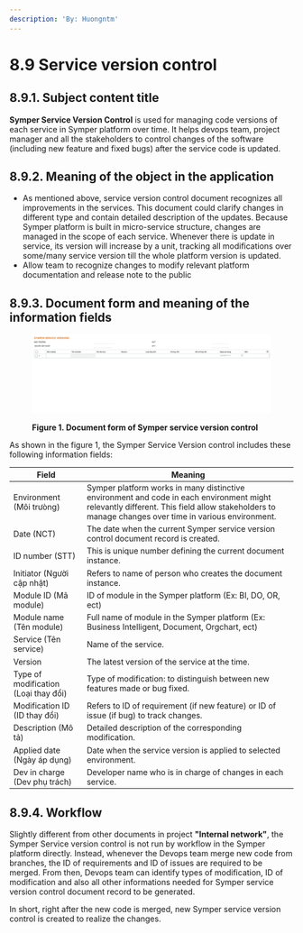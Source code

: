 ```yaml
---
description: 'By: Huongntm'
---
```


# 8.9 Service version control

## 8.9.1. Subject content title

**Symper Service Version Control** is used for managing code versions of each service in Symper platform over time. It helps devops team, project manager and all the stakeholders to control changes of the software (including new feature and fixed bugs) after the service code is updated.

## 8.9.2. Meaning of the object in the application

* As mentioned above, service version control document recognizes all improvements in the services. This document could clarify changes in different type and contain detailed description of the updates. Because Symper platform is built in micro-service structure, changes are managed in the scope of each service. Whenever there is update in service, its version will increase by a unit, tracking all modifications over some/many service version till the whole platform version is updated.
* Allow team to recognize changes to modify relevant platform documentation and release note to the public

## **8.9.3. Document form and meaning of the information fields**

<figure><img src="../../.gitbook/assets/image (65) (1).png" alt=""><figcaption><p><strong>Figure 1. Document form of Symper service version control</strong></p></figcaption></figure>

As shown in the figure 1, the Symper Service Version control includes these following information fields:

| Field                                | Meaning                                                                                                                                                                                          |
| ------------------------------------ | ------------------------------------------------------------------------------------------------------------------------------------------------------------------------------------------------ |
| Environment (Môi trưòng)             | Symper platform works in many distinctive environment and code in each environment might relevantly different. This field allow stakeholders to manage changes over time in various environment. |
| Date (NCT)                           | The date when the current Symper service version control document record is created.                                                                                                             |
| ID number (STT)                      | This is unique number defining the current document instance.                                                                                                                                    |
| Initiator (Người cập nhật)           | Refers to name of person who creates the document instance.                                                                                                                                      |
| Module ID (Mã module)                | ID of module in the Symper platform (Ex: BI, DO, OR, ect)                                                                                                                                        |
| Module name (Tên module)             | Full name of module in the Symper platform (Ex: Business Intelligent, Document, Orgchart, ect)                                                                                                   |
| Service (Tên service)                | Name of the service.                                                                                                                                                                             |
| Version                              | The latest version of the service at the time.                                                                                                                                                   |
| Type of modification (Loại thay đổi) | Type of modification: to distinguish between new features made or bug fixed.                                                                                                                     |
| Modification ID (ID thay đổi)        | Refers to ID of requirement (if new feature) or ID of issue (if bug) to track changes.                                                                                                           |
| Description (Mô tả)                  | Detailed description of the corresponding modification.                                                                                                                                          |
| Applied date (Ngày áp dụng)          | Date when the service version is applied to selected environment.                                                                                                                                |
| Dev in charge (Dev phụ trách)        | Developer name who is in charge of changes in each service.                                                                                                                                      |

## 8.9.4. Workflow

Slightly different from other documents in project **"Internal network"**, the Symper Service version control is not run by workflow in the Symper platform directly. Instead, whenever the Devops team merge new code from branches, the ID of requirements and ID of issues are required to be merged. From then, Devops team can identify types of modification, ID of modification and also all other informations needed for Symper service version control document record to be generated.

In short, right after the new code is merged, new Symper service version control is created to realize the changes.
